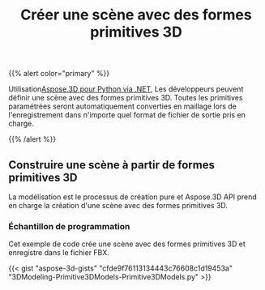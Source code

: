 ﻿---
title: Créer une scène avec des formes primitives 3D
type: docs
weight: 10
url: /fr/python-net/create-scene-with-primitive-3d-shapes/
description: En utilisant Aspose.3D pour Python via .NET, les développeurs peuvent définir une scène avec des formes primitives 3D. Toutes les primitives paramétrées seront automatiquement converties en maillage lors de l'enregistrement dans n'importe quel format de fichier de sortie pris en charge.
---
{{% alert color="primary" %}}

Utilisation[Aspose.3D pour Python via .NET](https://products.aspose.com/3d/python-net/), Les développeurs peuvent définir une scène avec des formes primitives 3D. Toutes les primitives paramétrées seront automatiquement converties en maillage lors de l'enregistrement dans n'importe quel format de fichier de sortie pris en charge.

{{% /alert %}}
## **Construire une scène à partir de formes primitives 3D**
La modélisation est le processus de création pure et Aspose.3D API prend en charge la création d'une scène avec des formes primitives 3D.
### **Échantillon de programmation**
Cet exemple de code crée une scène avec des formes primitives 3D et enregistre dans le fichier FBX.

{{< gist "aspose-3d-gists" "cfde9f76113134443c76608c1d19453a" "3DModeling-Primitive3DModels-Primitive3DModels.py" >}}
